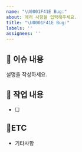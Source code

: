 ```yaml
---
name: "\U0001F41E Bug:"
about: 에러 사항을 입력해주세요.
title: "\U0001F41E Bug:"
labels: ''
assignees: ''
---
```


## :bookmark_tabs: 이슈 내용

설명을 작성하세요.

## :pencil: 작업 내용

- [ ]

## :round_pushpin:ETC

- 기타사항
